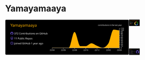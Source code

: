 # Yamayamaaya
<div style="display:flex;justify-content:center;">
    <img width=80% src="https://raw.githubusercontent.com/Yamayamaaya/Yamayamaaya/main/profile-summary-card-output/vision_friendly_dark/0-profile-details.svg">
    <div style="display:flex;flex-direction:column;justify-content:space-between;">
        <img width=35% src="https://raw.githubusercontent.com/Yamayamaaya/Yamayamaaya/main/profile-summary-card-output/vision_friendly_dark/1-repos-per-language.svg">
        <img width=35% src="https://raw.githubusercontent.com/Yamayamaaya/Yamayamaaya/main/profile-summary-card-output/vision_friendly_dark/3-stats.svg">
    </div>
</div>
